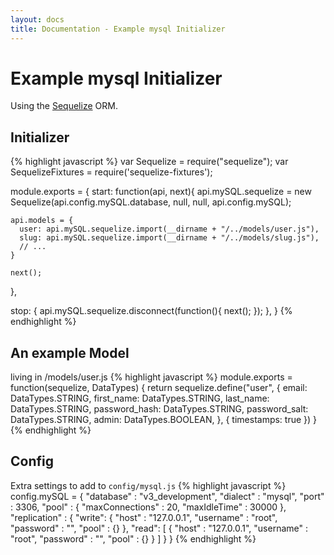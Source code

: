 ```yaml
---
layout: docs
title: Documentation - Example mysql Initializer
---
```


# Example mysql Initializer

Using the [Sequelize](http://sequelizejs.com/) ORM.

## Initializer

{% highlight javascript %}
var Sequelize = require("sequelize");
var SequelizeFixtures = require('sequelize-fixtures');

module.exports = {
  start: function(api, next){
    api.mySQL.sequelize = new Sequelize(api.config.mySQL.database, null, null, api.config.mySQL);

    api.models = {
      user: api.mySQL.sequelize.import(__dirname + "/../models/user.js"),
      slug: api.mySQL.sequelize.import(__dirname + "/../models/slug.js"),
      // ...
    }

    next();
  },
  
  stop: {
    api.mySQL.sequelize.disconnect(function(){
      next();
    });
  },
}
{% endhighlight %}

## An example Model
living in /models/user.js
{% highlight javascript %}
module.exports = function(sequelize, DataTypes) {
  return sequelize.define("user", {
    email:         DataTypes.STRING,
    first_name:    DataTypes.STRING,
    last_name:     DataTypes.STRING,
    password_hash: DataTypes.STRING,
    password_salt: DataTypes.STRING,
    admin: DataTypes.BOOLEAN,
  }, {
    timestamps:  true
  })
}
{% endhighlight %}

## Config
Extra settings to add to `config/mysql.js`
{% highlight javascript %}
config.mySQL = {
  "database"    : "v3_development",
  "dialect"     : "mysql",
  "port"        : 3306,
  "pool"        : {
    "maxConnections" : 20,
    "maxIdleTime"    : 30000
  },
  "replication" : {
    "write": {
      "host"     : "127.0.0.1",
      "username" : "root",
      "password" : "",
      "pool"     : {}
    },
    "read": [
      {
        "host"     : "127.0.0.1",
        "username" : "root",
        "password" : "",
        "pool"     : {}
      }
    ]
  }
}
{% endhighlight %}
